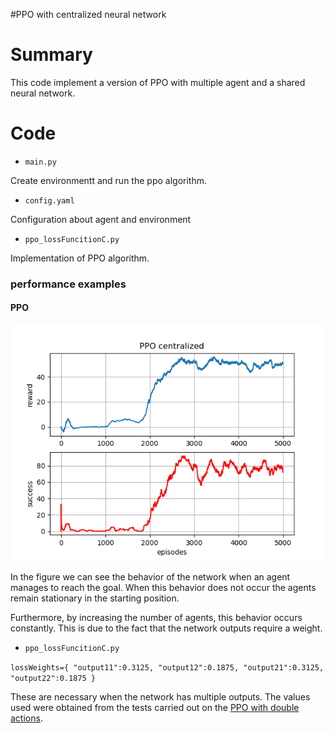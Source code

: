 #PPO with centralized neural network

# Summary
This code implement a version of PPO with multiple agent and a shared neural network.

# Code
* ``main.py``

Create environmentt and run the ppo algorithm.

* ``config.yaml``

Configuration about agent and environment

* ``ppo_lossFuncitionC.py``

Implementation of PPO algorithm.


### performance examples


#### PPO
![image](https://github.com/MatteoBrentegani/PPO/blob/master/PPO_CentralizedNN/results/PPO_centralized.png)

In the figure we can see the behavior of the network when an agent manages to reach the goal.
When this behavior does not occur the agents remain stationary in the starting position.

Furthermore, by increasing the number of agents, this behavior occurs constantly.
This is due to the fact that the network outputs require a weight.

* ``ppo_lossFuncitionC.py``

``
lossWeights={
    "output11":0.3125,
    "output12":0.1875,
    "output21":0.3125,
    "output22":0.1875
}
``

These are necessary when the network has multiple outputs. The values ​​used were obtained from the tests carried out on the [PPO with double actions](https://github.com/MatteoBrentegani/PPO/tree/master/PPO_DoubleAction).





